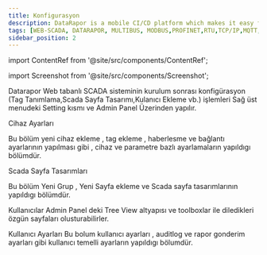 ```yaml
---
title: Konfigurasyon
description: DataRapor is a mobile CI/CD platform which makes it easy for you to manage the lifecycle of your mobile applications.
tags: [WEB-SCADA, DATARAPOR, MULTIBUS, MODBUS,PROFINET,RTU,TCP/IP,MQTT,BACNET,SCADA,VERI TOPLAMA]
sidebar_position: 2
---
```


  
import ContentRef from '@site/src/components/ContentRef';

 
import Screenshot from '@site/src/components/Screenshot';

 <Screenshot  url='/img/konf1.png' />



Datarapor Web tabanlı SCADA sisteminin kurulum sonrası konfigürasyon (Tag Tanımlama,Scada Sayfa Tasarımı,Kulanıcı Ekleme vb.) işlemleri Sağ üst menudeki Setting kısmı ve Admin Panel Üzerinden yapılır. 


<ContentRef url="/docs/Configuration/devicesetting">Cihaz Ayarları</ContentRef>

Bu bölüm  yeni cihaz ekleme , tag ekleme , haberlesme ve bağlantı ayarlarının yapılması gibi , cihaz ve parametre bazlı  ayarlamaların yapıldıgı bölümdür.


<ContentRef url="/docs/Configuration/pagedesing">Scada Sayfa Tasarımları</ContentRef>


 
Bu bölüm  Yeni Grup , Yeni Sayfa ekleme ve Scada sayfa tasarımlarının yapıldıgı bölümdür.


Kullanıcılar Admin Panel deki  Tree View  altyapısı ve  toolboxlar ile  diledikleri özgün sayfaları olusturabilirler.

 


<ContentRef url="/docs/Configuration/personsetting">Kullanıcı Ayarları</ContentRef>
Bu bolum kullanıcı ayarları , auditlog  ve rapor gonderim ayarları gibi kullanıcı temelli ayarların  yapıldıgı bölumdür.  

 